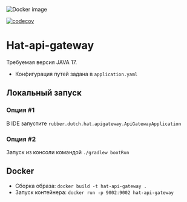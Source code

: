 ![Docker image](https://github.com/ITRoleGames/hat-api-gateway/actions/workflows/docker-image.yml/badge.svg)

[![codecov](https://codecov.io/gh/ITRoleGames/hat-api-gateway/branch/master/graph/badge.svg?token=SQP1HFGM33)](https://codecov.io/gh/ITRoleGames/hat-api-gateway)

# Hat-api-gateway
Требуемая версия JAVA 17. 

* Конфигурация путей задана в `application.yaml`

## Локальный запуск

### Опция #1
В IDE запустите `rubber.dutch.hat.apigateway.ApiGatewayApplication`

### Опция #2
Запуск из консоли командой `./gradlew bootRun`

## Docker
* Сборка образа: `docker build -t hat-api-gateway .`
* Запуск контейнера: `docker run -p 9002:9002 hat-api-gateway`
